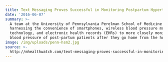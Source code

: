 ```yaml
---
title: Text Messaging Proves Successful in Monitoring Postpartum Hypertension
date: '2016-06-07'
summary: >-
  A team at the University of Pennsylvania Perelman School of Medicine is
  harnessing the convenience of smartphones, wireless blood pressure monitoring
  technology, and electronic health records (EHRs) to more closely monitor the
  blood pressure of post-partum patients after they go home from the hospital.
image: /img/uploads/penn-hsm2.jpg
source: >-
  http://mhealthwatch.com/text-messaging-proves-successful-in-monitoring-postpartum-hypertension-27277/
---
```


